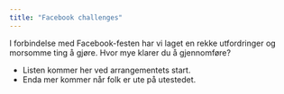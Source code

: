 ```yaml
---
title: "Facebook challenges"
---
```


I forbindelse med Facebook-festen har vi laget en rekke utfordringer og morsomme ting å gjøre. Hvor mye klarer du å gjennomføre?

- Listen kommer her ved arrangementets start.  
- Enda mer kommer når folk er ute på utestedet.